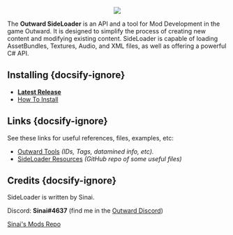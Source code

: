 <p align="center">
<img align="center" src="https://i.imgur.com/DWezCnm.png">
</p>

The <b>Outward SideLoader</b> is an API and a tool for Mod Development in the game Outward. It is designed to simplify the process of creating new content and modifying existing content. SideLoader is capable of loading AssetBundles, Textures, Audio, and XML files, as well as offering a powerful C# API.

## Installing {docsify-ignore}

* <b>[Latest Release](https://github.com/sinaioutlander/Outward-SideLoader/releases)</b>
* [How To Install](GettingStarted/Installation)

## Links {docsify-ignore}

See these links for useful references, files, examples, etc:
* [Outward Tools](https://docs.google.com/spreadsheets/d/1btxPTmgeRqjhqC5dwpPXWd49-_tX_OVLN1Uvwv525K4/edit#gid=673914692) <i>(IDs, Tags, datamined info, etc).</i>
* [SideLoader Resources](https://github.com/sinaioutlander/Outward-SideLoader/tree/master/Resources) <i>(GitHub repo of some useful files)</i>

## Credits {docsify-ignore}

SideLoader is written by Sinai.

Discord: <b>Sinai#4637</b> (find me in the [Outward Discord](https://discord.gg/outward))

[Sinai's Mods Repo](https://github.com/sinaioutlander/Outward-Mods)
